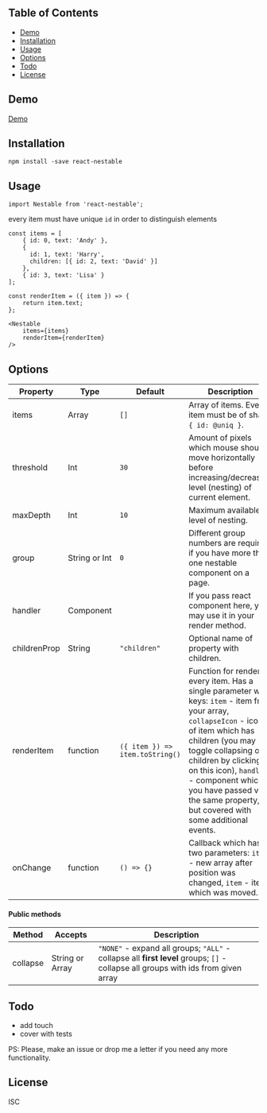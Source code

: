 ## Table of Contents

- [Demo](#demo)
- [Installation](#installation)
- [Usage](#usage)
- [Options](#options)
- [Todo](#todo)
- [License](#license)

## Demo

[Demo](https://primetwig.github.io/react-nestable/dist/example/)


## Installation

```
npm install -save react-nestable
```

## Usage

```
import Nestable from 'react-nestable';
```
every item must have unique `id` in order to distinguish elements
```
const items = [
    { id: 0, text: 'Andy' },
    {
      id: 1, text: 'Harry',
      children: [{ id: 2, text: 'David' }]
    },
    { id: 3, text: 'Lisa' }
];

const renderItem = ({ item }) => {
    return item.text;
};
```
```
<Nestable
    items={items}
    renderItem={renderItem}
/>
```

## Options

| Property | Type | Default | Description |
|----------|------|---------|-------------|
| items | Array | `[]` | Array of items. Every item must be of shape `{ id: @uniq }`. |
| threshold | Int | `30` | Amount of pixels which mouse should move horizontally before increasing/decreasing level (nesting) of current element. |
| maxDepth | Int | `10` | Maximum available level of nesting. |
| group | String or Int | `0` | Different group numbers are required if you have more than one nestable component on a page. |
| handler | Component | | If you pass react component here, you may use it in your render method. |
| childrenProp | String | `"children"` | Optional name of property with children. |
| renderItem | function | `({ item }) => item.toString()` | Function for rendering every item. Has a single parameter with keys: `item` - item from your array, `collapseIcon` - icon of item which has children (you may toggle collapsing of children by clicking on this icon), `handler` - component which you have passed via the same property, but covered with some additional events. |
| onChange | function | `() => {}` | Callback which has two parameters: `items` - new array after position was changed, `item` - item which was moved. |

#### Public methods

| Method | Accepts | Description |
|--------|---------|-------------|
| collapse | String or Array | `"NONE"` - expand all groups; `"ALL"` - collapse all **first level** groups; `[]` - collapse all groups with ids from given array |

## Todo

- add touch
- cover with tests

PS: Please, make an issue or drop me a letter if you need any more functionality.

## License

ISC
